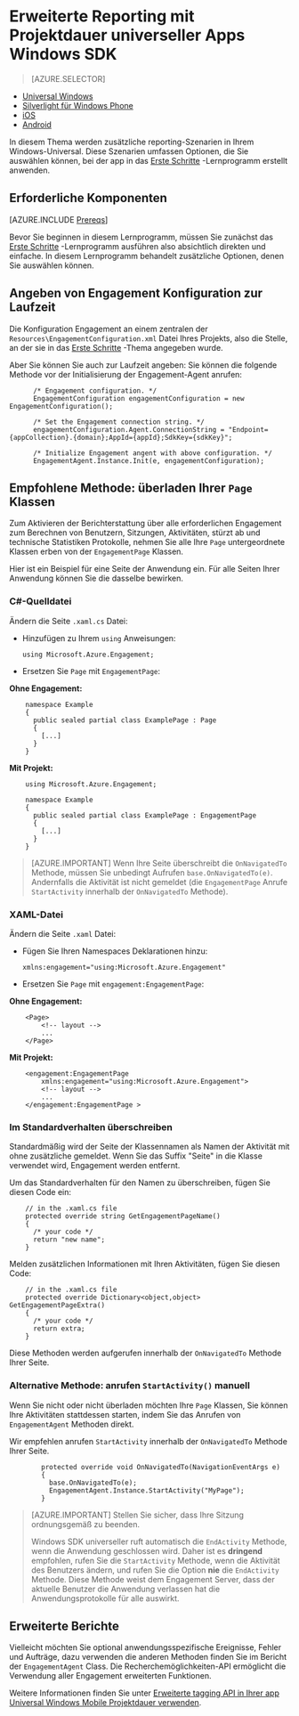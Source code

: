 <properties
    pageTitle="Windows-Dienst Erweiterte Reporting mit MobileApps Engagement"
    description="Wie mit Universal Apps für Windows Azure mobilen Engagement integriert werden soll"                  
    services="mobile-engagement"
    documentationCenter="mobile"
    authors="piyushjo"
    manager="erikre"
    editor="" />

<tags
    ms.service="mobile-engagement"
    ms.workload="mobile"
    ms.tgt_pltfrm="mobile-windows-store"
    ms.devlang="dotnet"
    ms.topic="article"
    ms.date="08/12/2016"
    ms.author="piyushjo;ricksal" />

# <a name="advanced-reporting-with-the-windows-universal-apps-engagement-sdk"></a>Erweiterte Reporting mit Projektdauer universeller Apps Windows SDK

> [AZURE.SELECTOR]
- [Universal Windows](mobile-engagement-windows-store-advanced-reporting.md)
- [Silverlight für Windows Phone](mobile-engagement-windows-phone-integrate-engagement.md)
- [iOS](mobile-engagement-ios-integrate-engagement.md)
- [Android](mobile-engagement-android-advanced-reporting.md)

In diesem Thema werden zusätzliche reporting-Szenarien in Ihrem Windows-Universal. Diese Szenarien umfassen Optionen, die Sie auswählen können, bei der app in das [Erste Schritte](mobile-engagement-windows-store-dotnet-get-started.md) -Lernprogramm erstellt anwenden.

## <a name="prerequisites"></a>Erforderliche Komponenten

[AZURE.INCLUDE [Prereqs](../../includes/mobile-engagement-windows-store-prereqs.md)]

Bevor Sie beginnen in diesem Lernprogramm, müssen Sie zunächst das [Erste Schritte](mobile-engagement-windows-store-dotnet-get-started.md) -Lernprogramm ausführen also absichtlich direkten und einfache. In diesem Lernprogramm behandelt zusätzliche Optionen, denen Sie auswählen können.

## <a name="specifying-engagement-configuration-at-runtime"></a>Angeben von Engagement Konfiguration zur Laufzeit

Die Konfiguration Engagement an einem zentralen der `Resources\EngagementConfiguration.xml` Datei Ihres Projekts, also die Stelle, an der sie in das [Erste Schritte](mobile-engagement-windows-store-dotnet-get-started.md) -Thema angegeben wurde.

Aber Sie können Sie auch zur Laufzeit angeben: Sie können die folgende Methode vor der Initialisierung der Engagement-Agent anrufen:

          /* Engagement configuration. */
          EngagementConfiguration engagementConfiguration = new EngagementConfiguration();

          /* Set the Engagement connection string. */
          engagementConfiguration.Agent.ConnectionString = "Endpoint={appCollection}.{domain};AppId={appId};SdkKey={sdkKey}";

          /* Initialize Engagement angent with above configuration. */
          EngagementAgent.Instance.Init(e, engagementConfiguration);



## <a name="recommended-method-overload-your-page-classes"></a>Empfohlene Methode: überladen Ihrer `Page` Klassen

Zum Aktivieren der Berichterstattung über alle erforderlichen Engagement zum Berechnen von Benutzern, Sitzungen, Aktivitäten, stürzt ab und technische Statistiken Protokolle, nehmen Sie alle Ihre `Page` untergeordnete Klassen erben von der `EngagementPage` Klassen.

Hier ist ein Beispiel für eine Seite der Anwendung ein. Für alle Seiten Ihrer Anwendung können Sie die dasselbe bewirken.

### <a name="c-source-file"></a>C#-Quelldatei

Ändern die Seite `.xaml.cs` Datei:

-   Hinzufügen zu Ihrem `using` Anweisungen:

        using Microsoft.Azure.Engagement;

-   Ersetzen Sie `Page` mit `EngagementPage`:

**Ohne Engagement:**

        namespace Example
        {
          public sealed partial class ExamplePage : Page
          {
            [...]
          }
        }

**Mit Projekt:**

        using Microsoft.Azure.Engagement;

        namespace Example
        {
          public sealed partial class ExamplePage : EngagementPage
          {
            [...]
          }
        }

> [AZURE.IMPORTANT] Wenn Ihre Seite überschreibt die `OnNavigatedTo` Methode, müssen Sie unbedingt Aufrufen `base.OnNavigatedTo(e)`. Andernfalls die Aktivität ist nicht gemeldet (die `EngagementPage` Anrufe `StartActivity` innerhalb der `OnNavigatedTo` Methode).

### <a name="xaml-file"></a>XAML-Datei

Ändern die Seite `.xaml` Datei:

-   Fügen Sie Ihren Namespaces Deklarationen hinzu:

        xmlns:engagement="using:Microsoft.Azure.Engagement"

-   Ersetzen Sie `Page` mit `engagement:EngagementPage`:

**Ohne Engagement:**

        <Page>
            <!-- layout -->
            ...
        </Page>

**Mit Projekt:**

        <engagement:EngagementPage
            xmlns:engagement="using:Microsoft.Azure.Engagement">
            <!-- layout -->
            ...
        </engagement:EngagementPage >

### <a name="override-the-default-behaviour"></a>Im Standardverhalten überschreiben

Standardmäßig wird der Seite der Klassennamen als Namen der Aktivität mit ohne zusätzliche gemeldet. Wenn Sie das Suffix "Seite" in die Klasse verwendet wird, Engagement werden entfernt.

Um das Standardverhalten für den Namen zu überschreiben, fügen Sie diesen Code ein:

        // in the .xaml.cs file
        protected override string GetEngagementPageName()
        {
          /* your code */
          return "new name";
        }

Melden zusätzlichen Informationen mit Ihren Aktivitäten, fügen Sie diesen Code:

        // in the .xaml.cs file
        protected override Dictionary<object,object> GetEngagementPageExtra()
        {
          /* your code */
          return extra;
        }

Diese Methoden werden aufgerufen innerhalb der `OnNavigatedTo` Methode Ihrer Seite.

### <a name="alternate-method-call-startactivity-manually"></a>Alternative Methode: anrufen `StartActivity()` manuell

Wenn Sie nicht oder nicht überladen möchten Ihre `Page` Klassen, Sie können Ihre Aktivitäten stattdessen starten, indem Sie das Anrufen von `EngagementAgent` Methoden direkt.

Wir empfehlen anrufen `StartActivity` innerhalb der `OnNavigatedTo` Methode Ihrer Seite.

            protected override void OnNavigatedTo(NavigationEventArgs e)
            {
              base.OnNavigatedTo(e);
              EngagementAgent.Instance.StartActivity("MyPage");
            }

> [AZURE.IMPORTANT]  Stellen Sie sicher, dass Ihre Sitzung ordnungsgemäß zu beenden.
>
> Windows SDK universeller ruft automatisch die `EndActivity` Methode, wenn die Anwendung geschlossen wird. Daher ist es **dringend** empfohlen, rufen Sie die `StartActivity` Methode, wenn die Aktivität des Benutzers ändern, und rufen Sie die Option **nie** die `EndActivity` Methode. Diese Methode weist dem Engagement Server, dass der aktuelle Benutzer die Anwendung verlassen hat die Anwendungsprotokolle für alle auswirkt.

## <a name="advanced-reporting"></a>Erweiterte Berichte

Vielleicht möchten Sie optional anwendungsspezifische Ereignisse, Fehler und Aufträge, dazu verwenden die anderen Methoden finden Sie im Bericht der `EngagementAgent` Class. Die Recherchemöglichkeiten-API ermöglicht die Verwendung aller Engagement erweiterten Funktionen.

Weitere Informationen finden Sie unter [Erweiterte tagging API in Ihrer app Universal Windows Mobile Projektdauer verwenden](mobile-engagement-windows-store-use-engagement-api.md).
